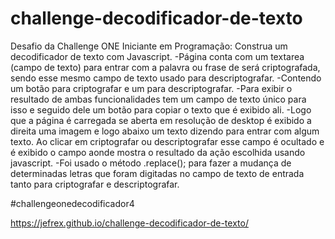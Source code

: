 # challenge-decodificador-de-texto

Desafio da Challenge ONE Iniciante em Programação: Construa um decodificador de texto com Javascript.
-Página conta com um textarea (campo de texto) para entrar com a palavra ou frase de será criptografada, sendo esse mesmo campo de texto usado para descriptografar.
-Contendo um botão para criptografar e um para descriptografar.
-Para exibir o resultado de ambas funcionalidades tem um campo de texto único para isso e seguido dele um botão para copiar o texto que é exibido ali.
-Logo que a página é carregada se aberta em resolução de desktop é exibido a direita uma imagem e logo abaixo um texto dizendo para entrar com algum texto. Ao clicar em
criptografar ou descriptografar esse campo é ocultado e é exibido o campo aonde mostra o resultado da ação escolhida usando javascript.
-Foi usado o método .replace(); para fazer a mudança de determinadas letras que foram digitadas no campo de texto de entrada tanto para criptografar e descriptografar.


#challengeonedecodificador4

https://jefrex.github.io/challenge-decodificador-de-texto/
